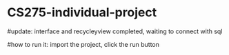 # CS275-individual-project


#update: interface and recycleyview completed, waiting to connect with sql

#how to run it: import the project, click the run button

